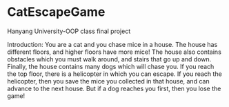 # CatEscapeGame

Hanyang University-OOP class final project

Introduction: You are a cat and you chase mice in a house. The house has different floors, and higher floors have more mice! The house also contains obstacles which you must walk around, and stairs that go up and down. Finally, the house contains many dogs which will chase you. If you reach the top floor, there is a helicopter in which you can escape. If you reach the helicopter, then you save  the mice you collected in that house, and can advance to the next house. But if a dog reaches you first, then you lose the game!

